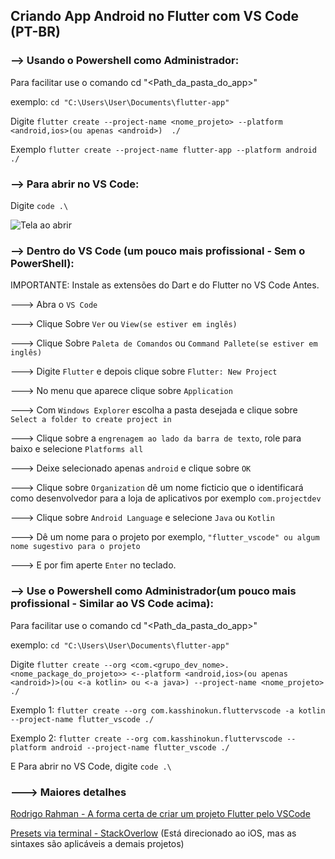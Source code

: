 ## Criando App Android no Flutter com VS Code (PT-BR)

### --> Usando o Powershell como Administrador:
Para facilitar use o comando cd "<Path_da_pasta_do_app>"

exemplo: ```cd "C:\Users\User\Documents\flutter-app"```

Digite ```flutter create --project-name <nome_projeto> --platform <android,ios>(ou apenas <android>)  ./```

Exemplo ```flutter create --project-name flutter-app --platform android  ./```

### --> Para abrir no VS Code:

Digite ```code .\```

![Tela ao abrir](https://github.com/kasshinokun/Q1_Q2_2025_Public/blob/main/Flutther_Dart_Android/Tela%20VS%20Code.jpg)

### --> Dentro do VS Code (um pouco mais profissional - Sem o PowerShell):

IMPORTANTE: Instale as extensões do Dart e do Flutter no VS Code Antes.

---> Abra o ```VS Code```

---> Clique Sobre ```Ver``` ou ```View(se estiver em inglês)```

---> Clique Sobre ```Paleta de Comandos``` ou ```Command Pallete(se estiver em inglês)```

---> Digite ```Flutter``` e depois clique sobre ```Flutter: New Project```

---> No menu que aparece clique sobre ```Application```

---> Com ```Windows Explorer``` escolha a pasta desejada e clique sobre ```Select a folder to create project in```

---> Clique sobre a ```engrenagem ao lado da barra de texto```, role para baixo e selecione ```Platforms all```

---> Deixe selecionado apenas ```android``` e clique sobre ```OK```

---> Clique sobre ```Organization``` dê um nome ficticio que o identificará como desenvolvedor para a loja de aplicativos por exemplo ```com.projectdev```

---> Clique sobre ```Android Language``` e selecione ```Java``` ou ```Kotlin```

---> Dê um nome para o projeto por exemplo, ```"flutter_vscode" ou algum nome sugestivo para o projeto```

---> E por fim aperte ```Enter``` no teclado.

### --> Use o Powershell como Administrador(um pouco mais profissional - Similar ao VS Code acima):

Para facilitar use o comando cd "<Path_da_pasta_do_app>"

exemplo: ```cd "C:\Users\User\Documents\flutter-app"```

Digite ```flutter create --org <com.<grupo_dev_nome>.<nome_package_do_projeto>> <--platform <android,ios>(ou apenas <android>)>(ou <-a kotlin> ou <-a java>) --project-name <nome_projeto> ./```

Exemplo 1: ```flutter create --org com.kasshinokun.fluttervscode -a kotlin --project-name flutter_vscode ./```

Exemplo 2: ```flutter create --org com.kasshinokun.fluttervscode --platform android --project-name flutter_vscode ./```

E Para abrir no VS Code, digite ```code .\```

### ---> Maiores detalhes

[Rodrigo Rahman - A forma certa de criar um projeto Flutter pelo VSCode](https://www.youtube.com/watch?v=AI_QZ-LEh1I)

[Presets via terminal - StackOverlow](https://stackoverflow.com/questions/49047411/flutter-how-to-create-a-new-project)
(Está direcionado ao iOS, mas as sintaxes são aplicáveis a demais projetos)
